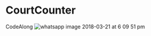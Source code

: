 # CourtCounter
CodeAlong
![whatsapp image 2018-03-21 at 6 09 51 pm](https://user-images.githubusercontent.com/36818389/37710387-819d8426-2d33-11e8-8885-e32b2dbbf567.jpeg)
